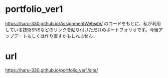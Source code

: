 # portfolio_ver1
https://haru-330.github.io/AssignmentWebsite/ のコードをもとに、私が利用している技術SNSなどのリンクを貼り付けただけのポートフォリオです。今後アップデートもしくは作り直すかもしれません。
# url
https://haru-330.github.io/portfolio_ver1/site/
